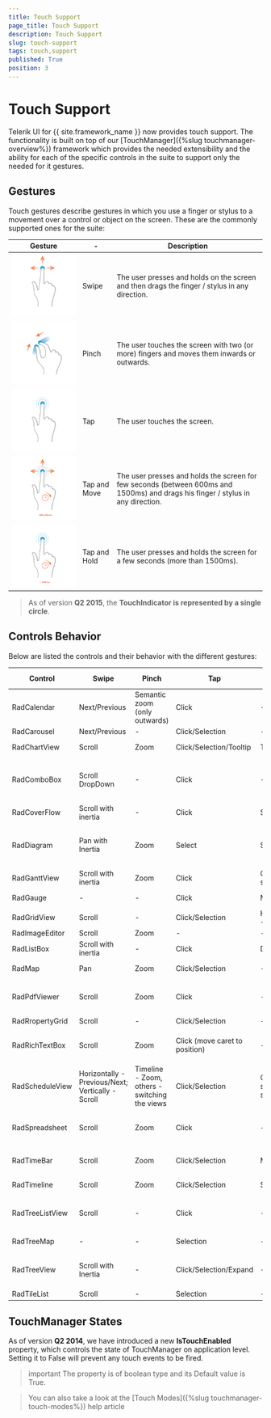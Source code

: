 ```yaml
---
title: Touch Support
page_title: Touch Support
description: Touch Support
slug: touch-support
tags: touch,support
published: True
position: 3
---
```


# Touch Support

Telerik UI for {{ site.framework_name }} now provides touch support. The functionality is built on top of our [TouchManager]({%slug touchmanager-overview%}) framework which provides the needed extensibility and the ability for each of the specific controls in the suite to support only the needed for it gestures.
      
## Gestures

Touch gestures describe gestures in which you use a finger or stylus to a movement over a control or object on the screen. These are the commonly supported ones for the suite:

Gesture | - | Description 
---	|	---	|	---	
![Common Touch Support 01](images/Common_TouchSupport_01.png) | Swipe | The user presses and holds on the screen and then drags the finger / stylus in any direction.
![Common Touch Support 02](images/Common_TouchSupport_02.png)	|	Pinch	|	The user touches the screen with two (or more) fingers and moves them inwards or outwards.
![Common Touch Support 03](images/Common_TouchSupport_03.png)	|	Tap	|	The user touches the screen. 
![Common Touch Support 04](images/Common_TouchSupport_04.png)	|	Tap and Move	|	The user presses and holds the screen for few seconds (between 600ms and 1500ms) and drags his finger / stylus in any direction.
![Common Touch Support 05](images/Common_TouchSupport_05.png)	|	Tap and Hold	|	The user presses and holds the screen for a few seconds (more than 1500ms).

>As of version __Q2 2015__, the __TouchIndicator is represented by a single circle__. 

## Controls Behavior

Below are listed the controls and their behavior with the different gestures:

Control | Swipe	|	Pinch	|	Tap	|	Tap and Move	|	Tap and Hold	|	Custom
---	| ---	|	---	|	---	|	---	|	---	|	---
RadCalendar | Next/Previous	|	Semantic zoom (only outwards)	|	Click	|	-	|	-	|	-{% if site.site_name == 'WPF' %}
RadCarousel | Next/Previous	|	-	|	Click/Selection	|	-	|	-	|	-{% endif %}
RadChartView | Scroll	|	Zoom	|	Click/Selection/Tooltip	|	Trackball	|	Show ToolTip	|	-
RadComboBox | Scroll DropDown	|	-	|	Click	|	-	|	-	|	-{% if site.site_name == 'Silverlight' %}
RadCoverFlow | Scroll with inertia	|	-	|	Click	|	Scroll (if possible)	|	-	|	-{% endif %}
RadDiagram | Pan with Inertia	|	Zoom	|	Select	|	Scroll	|	Shows circle for Rectangle Selection	|	Tap and Hold and Move will start a rectangle Selection
RadGanttView | Scroll with inertia	|	Zoom	|	Click	|	On item - Drag&Drop; on slot - Scroll	|	-	|	-
RadGauge | -	|	-	|	Click	|	Moves indicators	|	Shows tooltip	|	-
RadGridView | Scroll	|	-	|	Click/Selection	|	HeaderCell/GroupPanelItem - Drag&Drop	|	-	|	-
RadImageEditor | Scroll	|	Zoom	|	-	|	-	|	-	|	-
RadListBox | Scroll with inertia	|	-	|	Click	|	Drag&Drop	|	-	|	-
RadMap | Pan	|	Zoom	|	Click/Selection	|	-	|	-	|	Double Tap -> Zoom
RadPdfViewer | Scroll	|	Zoom	|	Click	|	-	|	-	|	Selection markers to extend the selection
RadRropertyGrid | Scroll	|	-	|	Click/Selection	|	-	|	-	|	-
RadRichTextBox | Scroll	|	Zoom	|	Click (move caret to position)	|	-	|	Show context menu	|	Selection markers to extend the selection
RadScheduleView | Horizontally - Previous/Next; Vertically - Scroll	|	Timeline - Zoom, others - switching the views	|	Click/Selection	|	On item - Drag&Drop; on slot - multiple slots selection	|	-	|	-
RadSpreadsheet | Scroll	|	Zoom	|	Click	|	-	|	-	|	Selection markers to extend the selection
RadTimeBar | Scroll	|	Zoom	|	Click/Selection	|	Moves Selection	|	Selection	|	Double Tap -> Extends selection
RadTimeline | Scroll	|	Zoom	|	Click/Selection	|	Selection	|	Shows tooltip	|	-
RadTreeListView | Scroll	|	-	|	Click	|	-	|	Shows a circle to be dragged	|	-
RadTreeMap | -	|	-	|	Selection	|	-	|	Shows tooltip	|	-
RadTreeView | Scroll with Inertia	|	-	|	Click/Selection/Expand	|	-	|	Shows touch Indicator	|	Tap and Hold and Move will Start Drag operation
RadTileList | Scroll	|	-	|	Selection	|	-	|	-	|	-

## TouchManager States

As of version __Q2 2014__, we have introduced a new __IsTouchEnabled__ property, which controls the state of TouchManager on application level. Setting it to False will prevent any touch events to be fired.
        
>important The property is of boolean type and its Default value is True.         

> You can also take a look at the [Touch Modes]({%slug touchmanager-touch-modes%}) help article
 
